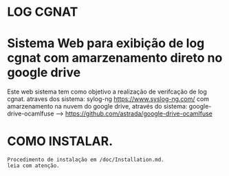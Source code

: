 # LOG CGNAT
Sistema Web para exibição de log cgnat com amarzenamento direto no google drive
=======================================================
Este web sistema tem como objetivo a realização de verifcação de log cgnat.
atraves dos sistema:
sylog-ng https://www.syslog-ng.com/ 
com amarzenamento na nuvem do google drive,
através do sistema:
google-drive-ocamlfuse --> https://github.com/astrada/google-drive-ocamlfuse
    
   COMO INSTALAR.                    
========================================================
    Procedimento de instalação em /doc/Installation.md.
    leia com atenção.
